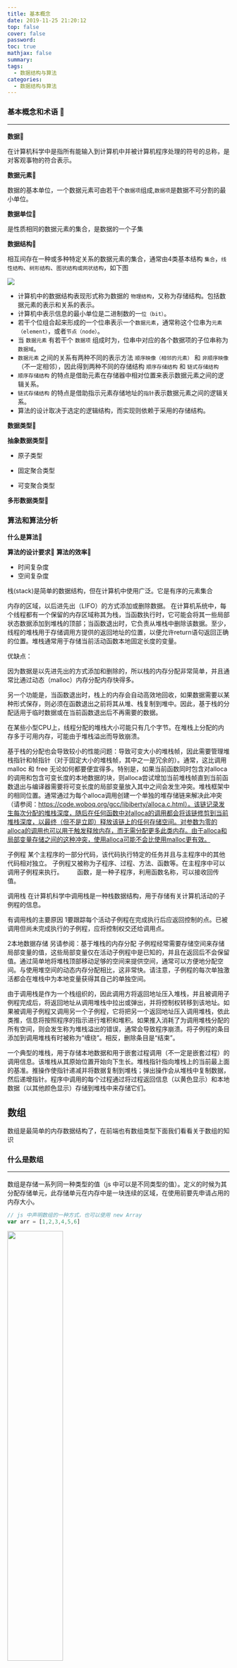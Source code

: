 ```yaml
---
title: 基本概念
date: 2019-11-25 21:20:12
top: false
cover: false
password:
toc: true
mathjax: false
summary:
tags:
  - 数据结构与算法
categories:
  - 数据结构与算法
---
```


### 基本概念和术语 🚩<hr>

**数据🍎** 

在计算机科学中是指所有能输入到计算机中并被计算机程序处理的符号的总称，是对客观事物的符合表示。

**数据元素🍎**

数据的基本单位，一个数据元素可由若干个`数据项`组成,`数据项`是数据不可分割的最小单位。

**数据单位🍎**

是性质相同的数据元素的集合，是数据的一个子集

**数据结构🍎**

相互间存在一种或多种特定关系的数据元素的集合，通常由4类基本结构 `集合`，`线性结构`、`树形结构`、`图状结构或网状结构`，如下图

<img src="/images/shuju01.jpg">

- 计算机中的数据结构表现形式称为数据的 `物理结构`，又称为存储结构。包括数据元素的表示和关系的表示。
- 计算机中表示信息的最小单位是二进制数的一`位（bit）`。
- 若干个位组合起来形成的一个位串表示一个`数据元素`，通常称这个位串为`元素（element）`，或者`节点（node）`。
- 当 `数据元素` 有若干个 `数据项` 组成时为，位串中对应的各个数据项的子位串称为 `数据域`。
- `数据元素` 之间的关系有两种不同的表示方法 `顺序映像（相邻的元素）` 和 `非顺序映像`（不一定相邻），因此得到两种不同的存储结构 `顺序存储结构` 和 `链式存储结构`
- `顺序存储结构` 的特点是借助元素在存储器中相对位置来表示数据元素之间的逻辑关系。
- `链式存储结构` 的特点是借助指示元素存储地址的`指针`表示数据元素之间的逻辑关系。
- 算法的设计取决于选定的逻辑结构，而实现则依赖于采用的存储结构。

**数据类型🍎**


**抽象数据类型🍎**

- 原子类型

- 固定聚合类型

- 可变聚合类型


**多形数据类型🍎**


### 算法和算法分析

**什么是算法🍎**

**算法的设计要求🍎**
**算法的效率🍎**

- 时间复杂度
- 空间复杂度






















栈(stack)是简单的数据结构，但在计算机中使用广泛。它是有序的元素集合





内存的区域，以后进先出（LIFO）的方式添加或删除数据。
在计算机系统中，每个线程都有一个保留的内存区域称其为栈，当函数执行时，它可能会将其一些局部状态数据添加到堆栈的顶部；当函数退出时，它负责从堆栈中删除该数据。至少，线程的堆栈用于存储调用方提供的返回地址的位置，以便允许return语句返回正确的位置。堆栈通常用于存储当前活动函数本地固定长度的变量。

优缺点：

因为数据是以先进先出的方式添加和删除的，所以栈的内存分配非常简单，并且通常比通过动态（malloc）内存分配内存快得多。

另一个功能是，当函数退出时，栈上的内存会自动高效地回收，如果数据需要以某种形式保存，则必须在函数退出之前将其从堆、栈复制到堆中。因此，基于栈的分配适用于临时数据或在当前函数退出后不再需要的数据。


在某些小型CPU上，线程分配的堆栈大小可能只有几个字节。在堆栈上分配的内存多于可用内存，可能由于堆栈溢出而导致崩溃。

基于栈的分配也会导致较小的性能问题：导致可变大小的堆栈帧，因此需要管理堆栈指针和帧指针（对于固定大小的堆栈帧，其中之一是冗余的）。通常，这比调用 malloc 和 free 无论如何都要便宜得多。特别是，如果当前函数同时包含对alloca的调用和包含可变长度的本地数据的块，则alloca尝试增加当前堆栈帧直到当前函数退出与编译器需要将可变长度的局部变量放入其中之间会发生冲突。堆栈框架中的相同位置。通常通过为每个alloca调用创建一个单独的堆存储链来解决此冲突（请参阅：https://code.woboq.org/gcc/libiberty/alloca.c.html）。该链记录发生每次分配的堆栈深度，随后在任何函数中对alloca的调用都会将该链修剪到当前堆栈深度，以最终（但不是立即）释放该链上的任何存储空间。对参数为零的alloca的调用也可以用于触发释放内存，而无需分配更多此类内存。由于alloca和局部变量存储之间的这种冲突，使用alloca可能不会比使用malloc更有效。



子例程
某个主程序的一部分代码，该代码执行特定的任务并且与主程序中的其他代码相对独立。
子例程又被称为子程序、过程、方法、函数等。在主程序中可以调用子例程来执行。
　　函数，是一种子程序，利用函数名称，可以接收回传值。

调用栈
在计算机科学中调用栈是一种栈数据结构，用于存储有关计算机活动的子例程的信息。



有调用栈的主要原因
1要跟踪每个活动子例程在完成执行后应返回控制的点。已被调用但尚未完成执行的子例程，应将控制权交还给调用点。


2本地数据存储
另请参阅：基于堆栈的内存分配
子例程经常需要存储空间来存储局部变量的值，这些局部变量仅在活动子例程中是已知的，并且在返回后不会保留值。通过简单地将堆栈顶部移动足够的空间来提供空间，通常可以方便地分配空间。与使用堆空间的动态内存分配相比，这非常快。请注意，子例程的每次单独激活都会在堆栈中为本地变量获得其自己的单独空间。



由于调用栈是作为一个栈组织的，因此调用方将返回地址压入堆栈，并且被调用子例程完成后，将返回地址从调用堆栈中拉出或弹出，并将控制权转移到该地址。如果被调用子例程又调用另一个子例程，它将把另一个返回地址压入调用堆栈，依此类推，信息将按照程序的指示进行堆积和堆积。如果推入消耗了为调用堆栈分配的所有空间，则会发生称为堆栈溢出的错误，通常会导致程序崩溃。将子例程的条目添加到调用堆栈有时被称为“缠绕”。相反，删除条目是“结束”。





一个典型的堆栈，用于存储本地数据和用于嵌套过程调用（不一定是嵌套过程）的调用信息。该堆栈从其原始位置开始向下生长。堆栈指针指向堆栈上的当前最上面的基准。推操作使指针递减并将数据复制到堆栈；弹出操作会从堆栈中复制数据，然后递增指针。程序中调用的每个过程通过将过程返回信息（以黄色显示）和本地数据（以其他颜色显示）存储到堆栈中来存储它们。





## 数组
数组是最简单的内存数据结构了，在前端也有数组类型下面我们看看关于数组的知识
### 什么是数组<hr>
数组是存储一系列同一种类型的值（js 中可以是不同类型的值）。定义的时候为其分配存储单元，此存储单元在内存中是一块连续的区域，在使用前要先申请占用的内存大小。
```js
// js 中声明数组的一种方式，也可以使用 new Array
var arr = [1,2,3,4,5,6]
```
<img src="/images/array-what.jpg" width="50%"></img>

上面我们在代码中初始化了一个名为 arr 的数组，数组中的元素为 1，2，3，4，5，6，可以通过数组的 length 属性知道数组里面存了多少个元素。因为数组都有自己的下标 从 0 开始（上图中的[0]-[5]），所以可以通过 [] 中括号下标的方式去得到对应的值

```js
arr.length // 6
arr[0] // 1
arr[1] // 2
...
```
### 数组的操作<hr>

在 javascript 中对数组的操作其实也很容易，因为操作数组的 api 太多，所以我们通过添加、删除、合并、迭代、搜索、排序这几个方面来了解数组的常规操作。当然这里不会将所有的 api 都用到。更多 api 介绍请移步 <a href="https://www.studyfe.cn/2019/03/20/javascript/api/">操作数组的 API 方法</a>

> 数组的添加

在 javaScript 中，数组是一个可以修改的对象，如果向末尾添加元素，只要把值赋给数组最后一个空位上的元素即可。它就会动态增长这点和 java 有一定的区别。在 java 中要添加元素就必须创建一个全新的数组。因为在数组定义的时候要定义其长度，为其分配内存空间。如果类似 javaScript 那么在 java 中可以用集合 ArrayList。 

```js
// javascript
var arr = [1, 2, 3, 4, 5];
arr.push(6) // [1,2,3,4,5,6]
arr.push(7,8) // [1,2,3,4,5,6,7,8]
```
```java
// java
int[] arr = {1, 2, 3, 4, 5}; // 初始化默认值为1-5，分配长度为5的int 类型数组arr(静态) 
int arr = new int[5]; // 声明并分配一个长度为 5 的 int 类型数组 arr（动态），
```

```java
// java
ArrayList<Integer> list = new ArrayList(); // 声明实例的一个 int 类型的数组集合
list.add(1); // 向集合中添加一个元素
```

上面的 javascript 代码中我们向数组末尾添加了一个元素。接下来我们向数组首位添加一个元素。如果向首位添加一个元素，就需要将腾出数组中第一个元素的位置，把所有元素向右移动一位。

```js
var arr = [1, 2, 3, 4, 5];

for (var i = arr.length; i >= 0; i--) {
  arr[i] = arr[i-1];
}
arr[0] = 0; // [0, 1, 2, 3, 4, 5]
```

这段代码中我们通过循环向数组的首位添加了一个为 0 的元素。当然只是为了更好的演示数组的操作，也可以直接通过 api unshift 来添加。

```js
var arr = [1, 2, 3, 4, 5];
arr.unshift(0);
console.log(arr); // [0, 1, 2, 3, 4, 5]
```

下面这张图很好的描述了我们刚才的操作过程

<img src="/images/array-unshift.jpg" width="50%"></img>

现在数组中输出的数字是 0-5 并且数组的长度从 5 变为 6，那么接下来看看数组的删除

> 数组的删除

还是跟上面的操作一样，这回我们还是用循环删除数组中第一个元素，当然也可以用api shift 来删除

```js
// 循环
var arr = [0, 1, 2, 3, 4, 5];
for (var i = 0; i < arr.length; i ++) {
  arr[i] = arr[i+1];
}
console.log(arr) // [1, 2, 3, 4, 5, undefined]

// shift
arr.shift(); // 返回删除的元素 0
console.log(arr) // [1, 2, 3, 4, 5]
```

下面这张图很好的描述的这段代码的执行过程

<img src="/images/array-shift.jpg" width="50%"></img>

我们将数组里的所有元素左移动了一位。数组的长度依然是17，所以数组的末尾有一个额外的 undefined，因为在最后一次循环 ， i+1 引用了一个数组里还未初始化的位置。

当然我们也可以删除数组内指定的元素可以用 splice,从数组的索引开始的几个元素（下面就是从数组的索引2开始的3元素）

```js
var arr = [0,1,2,3,4,5];
var newArr = arr.splice(2,3); //[2,3,4]
console.log(arr) // [0,1,5]
console.log(newArr) //[2,3,4]
```

> 数组的合并

数组的合并在实际开发的应用中经常会用到，将多个数组进行迭代，把每个元素加入定义好的数组中。在 JavaScript 中提供了 concat 的方法来实现合并

```js
// concat
var arr = [1, 2, 3];
var arr1 = 0;
var arr2 = [-3, -2, -1];
var arr3 = arr2.concat(arr1, arr2);
console.log(arr3) // [-3, -2, -1, 0, 1, 2, 3]
```
```js
var arr = [1, 2, 3];
var arr1 = 0;
var arr2 = [-3, -2, -1];
var arr3  = [];

for(var i = 0; i < arr2.length; i++) {
  arr3.push(arr2[i]);
}
arr3.push(arr1);
for (var j = 0; j < arr.length; j++) {
  arr3.push(arr[j])
}
console.log(arr3) // [-3, -2, -1, 0, 1, 2, 3]
```
> 数组的迭代

在 javaScript 中内置了很多数组迭代的方法，every、some、forEach、map、filter、reduce 具体的 api 使用请参考 <a href="https://www.studyfe.cn/2019/03/20/javascript/api/">操作数组的 API 方法</a>原生方法实现请参考<a href="https://juejin.im/post/5c0b7f03e51d452eec725729">map 和 filter 的实现</a>也可以参考<a href="https://developer.mozilla.org/en-US/docs/Web/JavaScript/Reference/Global_Objects/Array/map">mdn 的 Polyfill</a>

> 数组的搜索

数组的搜索方法请参考 <a href="https://www.studyfe.cn/2019/03/20/javascript/api/#toc-heading-15">indexOf</a>

> 数组的排序

在 Javascript 中对数组的排序提供了 sort api ，下面我们来看看 sort

sort 是按照字符编码顺序进行排序，如果想要实现业务逻辑排序需要自定义比较函数

**数字升序排序**

```js
var arr = [15,18,10,9,8,11,6,7];
let newArr = arr.sort(function (a,b){
  return a - b;
})

console.log(newArr); // [6, 7, 8, 9, 10, 11, 15, 18]
```

**字符串进行排序**

```js
var names = ['Ana','ana','john','John'];
var newNames = names.sort(); 
console.log(newNames) // ["Ana", "John", "ana", "john"]
```
上面这样可定是不对的因为 Javascript 做字符串比较的时候是根据ASCII值来比较的 A,j,a,j对应的值为65，75，97，106。所以需要我们要自定义函数

```js
var names = ['Ana','ana','john','John'];
var newNames = names.sort(function (a, b) {
  return a-b;
})
console.log(newNames) // ['Ana','ana','john','John']
```

**数组对象排序**

下面按照年龄排序，实际项目中有可能会用 id 进行排序

```js
var friends = [
  {name: 'zhangsan', age:30},
  {name: 'lisi', age:28},
  {name: 'wangwu', age: 29}
]
var newFriends = friends.sort(function (a, b) {
  return a.age - b.age;
})
console.log(newFriends)

```

### 小结<hr>

数组是最常用的数据结构，我们在上面举例说明了什么是数组、数组的创建、以及一些操作数组的常用API。虽然过于简单，但有助于我们在后续编写自己的算法时能够更好的深入和理解。当然有很多优秀的库供我们使用例如 <a href="https://www.lodashjs.com/">Lodash</a>。




















